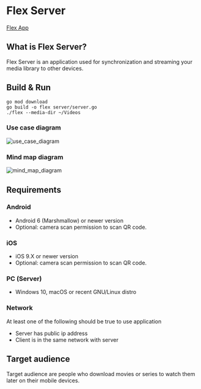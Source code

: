 # Flex Server
[Flex App](https://github.com/vasyukvv42/flex-prototype)

## What is Flex Server?

Flex Server is an application used for synchronization and streaming your media library to other devices.

## Build & Run

    go mod download
    go build -o flex server/server.go
    ./flex --media-dir ~/Videos

### Use case diagram
![use_case_diagram](https://user-images.githubusercontent.com/26042049/54488341-4244f880-48a9-11e9-9bf5-4e62dd35980c.png)

### Mind map diagram
![mind_map_diagram](https://user-images.githubusercontent.com/26042049/54488329-36f1cd00-48a9-11e9-9a4b-7bce91128b43.png)

## Requirements

### Android 

- Android 6 (Marshmallow) or newer version
- Optional: camera scan permission to scan QR code.

### iOS

- iOS 9.X or newer version
- Optional: camera scan permission to scan QR code.

### PC (Server)

- Windows 10, macOS or recent GNU/Linux distro

### Network

At least one of the following should be true to use application

- Server has public ip address
- Client is in the same network with server


## Target audience

Target audience are people who download movies or series to watch them later on their mobile devices.
